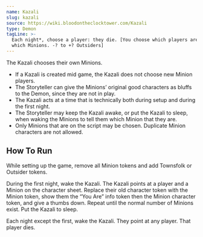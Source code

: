 ```yaml
---
name: Kazali
slug: kazali
source: https://wiki.bloodontheclocktower.com/Kazali
type: Demon
tagLine: >-
  Each night*, choose a player: they die. [You choose which players are
  which Minions. -? to +? Outsiders]
---
```


The Kazali chooses their own Minions.

- If a Kazali is created mid game, the Kazali does not choose new Minion
  players.
- The Storyteller can give the Minions’ original good characters as
  bluffs to the Demon, since they are not in play.
- The Kazali acts at a time that is technically both during setup and
  during the first night.
- The Storyteller may keep the Kazali awake, or put the Kazali to sleep,
  when waking the Minions to tell them which Minion that they are.
- Only Minions that are on the script may be chosen. Duplicate Minion
  characters are not allowed.

## How To Run

While setting up the game, remove all Minion tokens and add Townsfolk or
Outsider tokens.

During the first night, wake the Kazali. The Kazali points at a player
and a Minion on the character sheet. Replace their old character token
with the Minion token, show them the “You Are” info token then the
Minion character token, and give a thumbs down. Repeat until the normal
number of Minions exist. Put the Kazali to sleep.

Each night except the first, wake the Kazali. They point at any player.
That player dies.
